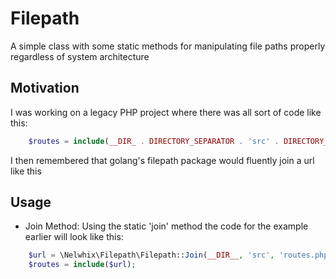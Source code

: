 # Filepath
A simple class with some static methods for manipulating file paths properly
regardless of system architecture

## Motivation
I was working on a legacy PHP project where there was all sort of code like 
this:
```php 
    $routes = include(__DIR_ . DIRECTORY_SEPARATOR . 'src' . DIRECTORY_SEPARATOR . 'routes.php');
```

I then remembered that golang's filepath package would fluently join
a url like this

## Usage
- Join Method:
Using the static 'join' method the code for the example earlier will
look like this:
```php
    $url = \Nelwhix\Filepath\Filepath::Join(__DIR__, 'src', 'routes.php');
    $routes = include($url);
```

